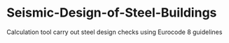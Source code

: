 # Seismic-Design-of-Steel-Buildings
Calculation tool carry out steel design checks using Eurocode 8 guidelines
